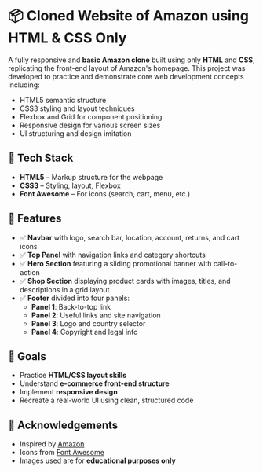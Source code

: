 
<h1>📦 Cloned Website of Amazon using HTML &amp; CSS Only</h1>

<p>
  A fully responsive and <strong>basic Amazon clone</strong> built using only <strong>HTML</strong> and <strong>CSS</strong>, replicating the front-end layout of Amazon's homepage.            
This project was developed to practice and demonstrate core web development concepts including:
</p>

<ul>
  <li>HTML5 semantic structure</li>
  <li>CSS3 styling and layout techniques</li>
  <li>Flexbox and Grid for component positioning</li>
  <li>Responsive design for various screen sizes</li>
  <li>UI structuring and design imitation</li>
</ul>


<h2>🧰 Tech Stack</h2>
<ul>
  <li><strong>HTML5</strong> – Markup structure for the webpage</li>
  <li><strong>CSS3</strong> – Styling, layout, Flexbox</li>
  <li><strong>Font Awesome</strong> – For icons (search, cart, menu, etc.)</li>
</ul>


<h2>🔑 Features</h2>
<ul>
  <li>✅ <strong>Navbar</strong> with logo, search bar, location, account, returns, and cart icons</li>
  <li>✅ <strong>Top Panel</strong> with navigation links and category shortcuts</li>
  <li>✅ <strong>Hero Section</strong> featuring a sliding promotional banner with call-to-action</li>
  <li>✅ <strong>Shop Section</strong> displaying product cards with images, titles, and descriptions in a grid layout</li>
  <li>✅ <strong>Footer</strong> divided into four panels:
    <ul>
      <li><strong>Panel 1</strong>: Back-to-top link</li>
      <li><strong>Panel 2</strong>: Useful links and site navigation</li>
      <li><strong>Panel 3</strong>: Logo and country selector</li>
      <li><strong>Panel 4</strong>: Copyright and legal info</li>
    </ul>
  </li>
</ul>

<h2>🎯 Goals</h2>
<ul>
  <li>Practice <strong>HTML/CSS layout skills</strong></li>
  <li>Understand <strong>e-commerce front-end structure</strong></li>
  <li>Implement <strong>responsive design</strong></li>
  <li>Recreate a real-world UI using clean, structured code</li>
</ul>

<h2>🙌 Acknowledgements</h2>
<ul>
  <li>Inspired by <a href="https://www.amazon.in" target="_blank" rel="noopener noreferrer">Amazon</a></li>
  <li>Icons from <a href="https://fontawesome.com" target="_blank" rel="noopener noreferrer">Font Awesome</a></li>
  <li>Images used are for <strong>educational purposes only</strong></li>
</ul>


  
